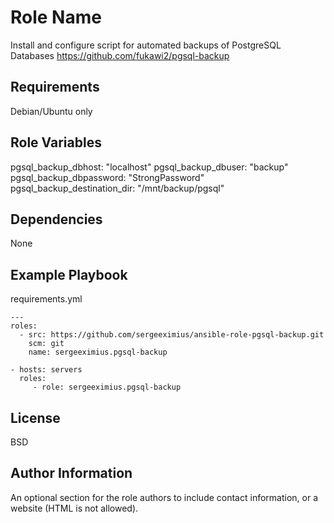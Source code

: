 Role Name
=========

Install and configure script for automated backups of PostgreSQL Databases https://github.com/fukawi2/pgsql-backup

Requirements
------------

Debian/Ubuntu only

Role Variables
--------------

pgsql_backup_dbhost: "localhost"
pgsql_backup_dbuser: "backup"
pgsql_backup_dbpassword: "StrongPassword"
pgsql_backup_destination_dir: "/mnt/backup/pgsql"

Dependencies
------------

None

Example Playbook
----------------

requirements.yml
```
---
roles:
  - src: https://github.com/sergeeximius/ansible-role-pgsql-backup.git
    scm: git
    name: sergeeximius.pgsql-backup
```

    - hosts: servers
      roles:
         - role: sergeeximius.pgsql-backup

License
-------

BSD

Author Information
------------------

An optional section for the role authors to include contact information, or a website (HTML is not allowed).
